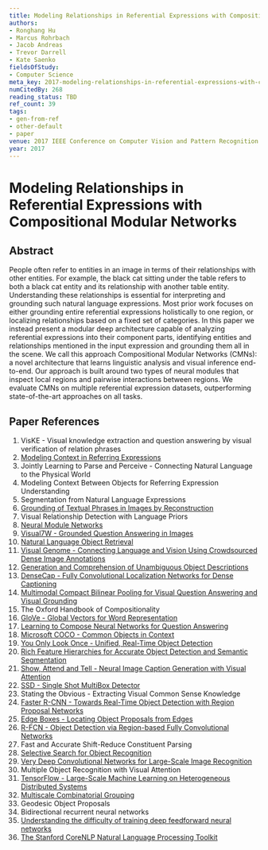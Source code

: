 ```yaml
---
title: Modeling Relationships in Referential Expressions with Compositional Modular Networks
authors:
- Ronghang Hu
- Marcus Rohrbach
- Jacob Andreas
- Trevor Darrell
- Kate Saenko
fieldsOfStudy:
- Computer Science
meta_key: 2017-modeling-relationships-in-referential-expressions-with-compositional-modular-networks
numCitedBy: 268
reading_status: TBD
ref_count: 39
tags:
- gen-from-ref
- other-default
- paper
venue: 2017 IEEE Conference on Computer Vision and Pattern Recognition (CVPR)
year: 2017
---
```


# Modeling Relationships in Referential Expressions with Compositional Modular Networks

## Abstract

People often refer to entities in an image in terms of their relationships with other entities. For example, the black cat sitting under the table refers to both a black cat entity and its relationship with another table entity. Understanding these relationships is essential for interpreting and grounding such natural language expressions. Most prior work focuses on either grounding entire referential expressions holistically to one region, or localizing relationships based on a fixed set of categories. In this paper we instead present a modular deep architecture capable of analyzing referential expressions into their component parts, identifying entities and relationships mentioned in the input expression and grounding them all in the scene. We call this approach Compositional Modular Networks (CMNs): a novel architecture that learns linguistic analysis and visual inference end-to-end. Our approach is built around two types of neural modules that inspect local regions and pairwise interactions between regions. We evaluate CMNs on multiple referential expression datasets, outperforming state-of-the-art approaches on all tasks.

## Paper References

1. VisKE - Visual knowledge extraction and question answering by visual verification of relation phrases
2. [Modeling Context in Referring Expressions](2016-modeling-context-in-referring-expressions)
3. Jointly Learning to Parse and Perceive - Connecting Natural Language to the Physical World
4. Modeling Context Between Objects for Referring Expression Understanding
5. Segmentation from Natural Language Expressions
6. [Grounding of Textual Phrases in Images by Reconstruction](2016-grounding-of-textual-phrases-in-images-by-reconstruction)
7. Visual Relationship Detection with Language Priors
8. [Neural Module Networks](2016-neural-module-networks)
9. [Visual7W - Grounded Question Answering in Images](2016-visual7w-grounded-question-answering-in-images)
10. [Natural Language Object Retrieval](2016-natural-language-object-retrieval)
11. [Visual Genome - Connecting Language and Vision Using Crowdsourced Dense Image Annotations](2016-visual-genome-connecting-language-and-vision-using-crowdsourced-dense-image-annotations)
12. [Generation and Comprehension of Unambiguous Object Descriptions](2016-generation-and-comprehension-of-unambiguous-object-descriptions)
13. [DenseCap - Fully Convolutional Localization Networks for Dense Captioning](2016-densecap-fully-convolutional-localization-networks-for-dense-captioning)
14. [Multimodal Compact Bilinear Pooling for Visual Question Answering and Visual Grounding](2016-multimodal-compact-bilinear-pooling-for-visual-question-answering-and-visual-grounding)
15. The Oxford Handbook of Compositionality
16. [GloVe - Global Vectors for Word Representation](2014-glove-global-vectors-for-word-representation)
17. [Learning to Compose Neural Networks for Question Answering](2016-learning-to-compose-neural-networks-for-question-answering)
18. [Microsoft COCO - Common Objects in Context](2014-microsoft-coco-common-objects-in-context)
19. [You Only Look Once - Unified, Real-Time Object Detection](2016-you-only-look-once-unified-real-time-object-detection)
20. [Rich Feature Hierarchies for Accurate Object Detection and Semantic Segmentation](2014-rich-feature-hierarchies-for-accurate-object-detection-and-semantic-segmentation)
21. [Show, Attend and Tell - Neural Image Caption Generation with Visual Attention](2015-show-attend-and-tell-neural-image-caption-generation-with-visual-attention)
22. [SSD - Single Shot MultiBox Detector](2016-ssd-net.md)
23. Stating the Obvious - Extracting Visual Common Sense Knowledge
24. [Faster R-CNN - Towards Real-Time Object Detection with Region Proposal Networks](2015-faster-r-cnn-towards-real-time-object-detection-with-region-proposal-networks)
25. [Edge Boxes - Locating Object Proposals from Edges](2014-edge-boxes-locating-object-proposals-from-edges)
26. [R-FCN - Object Detection via Region-based Fully Convolutional Networks](2016-r-fcn-object-detection-via-region-based-fully-convolutional-networks)
27. Fast and Accurate Shift-Reduce Constituent Parsing
28. [Selective Search for Object Recognition](2013-selective-search-for-object-recognition)
29. [Very Deep Convolutional Networks for Large-Scale Image Recognition](2014-vggnet.md)
30. Multiple Object Recognition with Visual Attention
31. [TensorFlow - Large-Scale Machine Learning on Heterogeneous Distributed Systems](2016-tensorflow-large-scale-machine-learning-on-heterogeneous-distributed-systems)
32. [Multiscale Combinatorial Grouping](2014-multiscale-combinatorial-grouping)
33. Geodesic Object Proposals
34. Bidirectional recurrent neural networks
35. [Understanding the difficulty of training deep feedforward neural networks](2010-understanding-the-difficulty-of-training-deep-feedforward-neural-networks)
36. [The Stanford CoreNLP Natural Language Processing Toolkit](2014-the-stanford-corenlp-natural-language-processing-toolkit)

